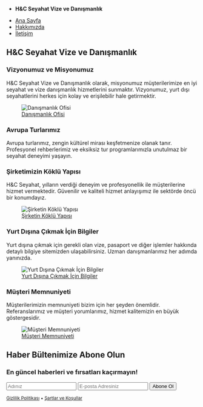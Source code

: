 <!DOCTYPE html>
<html lang="tr">
<head>
    <meta charset="UTF-8">
    <meta name="viewport" content="width=device-width, initial-scale=1">
    <title>H&C Seyahat Vize ve Danışmanlık</title>
    <link rel="stylesheet" href="https://cdn.jsdelivr.net/npm/@picocss/pico@1/css/pico.min.css">
</head>
<body>
    <nav class="container-fluid">
        <ul>
            <li><strong>H&C Seyahat Vize ve Danışmanlık</strong></li>
        </ul>
        <ul>
            <li><a href="#">Ana Sayfa</a></li>
            <li><a href="#">Hakkımızda</a></li>
            <li><a href="#" role="button">İletişim</a></li>
        </ul>
    </nav>
    <main class="container">
        <div class="grid">
            <section>
                <hgroup>
                    <h2>H&C Seyahat Vize ve Danışmanlık</h2>
                    <h3>Vizyonumuz ve Misyonumuz</h3>
                </hgroup>
                <p>
                    H&C Seyahat Vize ve Danışmanlık olarak, misyonumuz müşterilerimize en iyi seyahat ve vize danışmanlık hizmetlerini sunmaktır. 
                    Vizyonumuz, yurt dışı seyahatlerini herkes için kolay ve erişilebilir hale getirmektir.
                </p>
                <figure>
                    <img src="URL_1" alt="Danışmanlık Ofisi">
                    <figcaption><a href="#" target="_blank">Danışmanlık Ofisi</a></figcaption>
                </figure>
                <h3>Avrupa Turlarımız</h3>
                <p>
                    Avrupa turlarımız, zengin kültürel mirası keşfetmenize olanak tanır. Profesyonel rehberlerimiz ve eksiksiz tur programlarımızla unutulmaz bir seyahat deneyimi yaşayın.
                </p>
                <h3>Şirketimizin Köklü Yapısı</h3>
                <p>
                    H&C Seyahat, yılların verdiği deneyim ve profesyonellik ile müşterilerine hizmet vermektedir. Güvenilir ve kaliteli hizmet anlayışımız ile sektörde öncü bir konumdayız.
                </p>
                <figure>
                    <img src="URL_2" alt="Şirketin Köklü Yapısı">
                    <figcaption><a href="#" target="_blank">Şirketin Köklü Yapısı</a></figcaption>
                </figure>
                <h3>Yurt Dışına Çıkmak İçin Bilgiler</h3>
                <p>
                    Yurt dışına çıkmak için gerekli olan vize, pasaport ve diğer işlemler hakkında detaylı bilgiye sitemizden ulaşabilirsiniz. Uzman danışmanlarımız her adımda yanınızda.
                </p>
                <figure>
                    <img src="URL_3" alt="Yurt Dışına Çıkmak İçin Bilgiler">
                    <figcaption><a href="#" target="_blank">Yurt Dışına Çıkmak İçin Bilgiler</a></figcaption>
                </figure>
                <h3>Müşteri Memnuniyeti</h3>
                <p>
                    Müşterilerimizin memnuniyeti bizim için her şeyden önemlidir. Referanslarımız ve müşteri yorumlarımız, hizmet kalitemizin en büyük göstergesidir.
                </p>
                <figure>
                    <img src="URL_4" alt="Müşteri Memnuniyeti">
                    <figcaption><a href="#" target="_blank">Müşteri Memnuniyeti</a></figcaption>
                </figure>
            </section>
        </div>
    </main>
    <section aria-label="Subscribe example">
        <div class="container">
            <article>
                <hgroup>
                    <h2>Haber Bültenimize Abone Olun</h2>
                    <h3>En güncel haberleri ve fırsatları kaçırmayın!</h3>
                </hgroup>
                <form class="grid">
                    <input type="text" id="firstname" name="firstname" placeholder="Adınız" aria-label="Adınız" required />
                    <input type="email" id="email" name="email" placeholder="E-posta Adresiniz" aria-label="E-posta Adresiniz" required />
                    <button type="submit" onclick="event.preventDefault()">Abone Ol</button>
                </form>
            </article>
        </div>
    </section>
    <footer class="container">
        <small><a href="#">Gizlilik Politikası</a> • <a href="#">Şartlar ve Koşullar</a></small>
    </footer>
</body>
</html>
